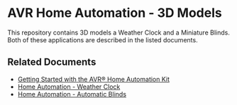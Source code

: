 # AVR Home Automation - 3D Models
This repository contains 3D models a Weather Clock and a Miniature Blinds. Both of these applications are described in the listed documents.

## Related Documents

* [Getting Started with the AVR® Home Automation Kit](http://www.microchip.com/DS50002957)
* [Home Automation - Weather Clock](http://www.microchip.com/DS50002962)
* [Home Automation - Automatic Blinds](http://www.microchip.com/DS50002958)